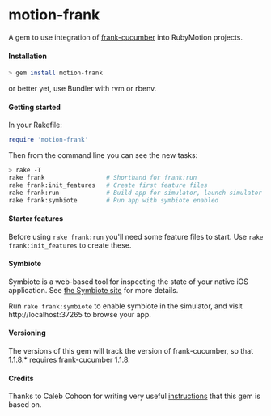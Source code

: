 motion-frank
============

A gem to use integration of [frank-cucumber](http://testingwithfrank.com/) into RubyMotion projects.

#### Installation

```bash
> gem install motion-frank
```
or better yet, use Bundler with rvm or rbenv.

#### Getting started

In your Rakefile:
```ruby
require 'motion-frank'
```

Then from the command line you can see the new tasks:
```bash
> rake -T
rake frank                 # Shorthand for frank:run
rake frank:init_features   # Create first feature files
rake frank:run             # Build app for simulator, launch simulator and run features
rake frank:symbiote        # Run app with symbiote enabled
```

#### Starter features

Before using ```rake frank:run``` you'll need some feature files to start. Use ```rake frank:init_features``` to create these.

#### Symbiote

Symbiote is a web-based tool for inspecting the state of your native iOS application. See [the Symbiote site](https://github.com/TestingWithFrank/symbiote) for more details.

Run ```rake frank:symbiote``` to enable symbiote in the simulator, and visit http://localhost:37265 to browse your app.

#### Versioning

The versions of this gem will track the version of frank-cucumber, so that 1.1.8.* requires frank-cucumber 1.1.8.

#### Credits

Thanks to Caleb Cohoon for writing very useful [instructions](http://calebcohoon.blogspot.com/2012/06/test-rubymotion-apps-using-cucumber.html) that this gem is based on.


